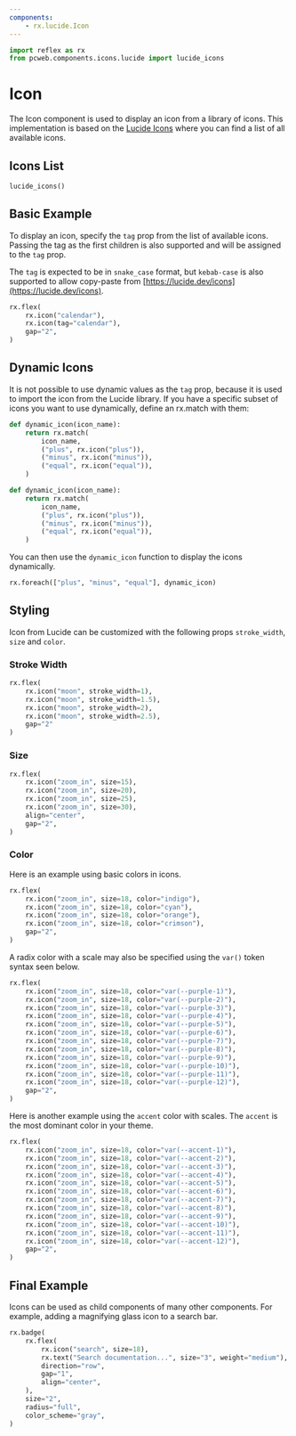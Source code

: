 ```yaml
---
components:
    - rx.lucide.Icon
---
```


```python exec
import reflex as rx
from pcweb.components.icons.lucide import lucide_icons
```

# Icon

The Icon component is used to display an icon from a library of icons. This implementation is based on the [Lucide Icons](https://lucide.dev/icons) where you can find a list of all available icons.


## Icons List

```python eval
lucide_icons()
```

## Basic Example

To display an icon, specify the `tag` prop from the list of available icons.
Passing the tag as the first children is also supported and will be assigned to the `tag` prop.

The `tag` is expected to be in `snake_case` format, but `kebab-case` is also supported to allow copy-paste from [https://lucide.dev/icons](https://lucide.dev/icons).

```python demo
rx.flex(
    rx.icon("calendar"),
    rx.icon(tag="calendar"),
    gap="2",
)
```

## Dynamic Icons

It is not possible to use dynamic values as the `tag` prop, because it is used to import the icon from the Lucide library.
If you have a specific subset of icons you want to use dynamically, define an rx.match with them:

```python
def dynamic_icon(icon_name):
    return rx.match(
        icon_name,
        ("plus", rx.icon("plus")),
        ("minus", rx.icon("minus")),
        ("equal", rx.icon("equal")),
    )
```

```python exec
def dynamic_icon(icon_name):
    return rx.match(
        icon_name,
        ("plus", rx.icon("plus")),
        ("minus", rx.icon("minus")),
        ("equal", rx.icon("equal")),
    )
```

You can then use the `dynamic_icon` function to display the icons dynamically.

```python demo
rx.foreach(["plus", "minus", "equal"], dynamic_icon)    
```

## Styling

Icon from Lucide can be customized with the following props `stroke_width`, `size` and `color`.

### Stroke Width

```python demo
rx.flex(
    rx.icon("moon", stroke_width=1),
    rx.icon("moon", stroke_width=1.5),
    rx.icon("moon", stroke_width=2),
    rx.icon("moon", stroke_width=2.5),
    gap="2"
)
```


### Size

```python demo
rx.flex(
    rx.icon("zoom_in", size=15),
    rx.icon("zoom_in", size=20),
    rx.icon("zoom_in", size=25),
    rx.icon("zoom_in", size=30),
    align="center",
    gap="2",
)
```

### Color

Here is an example using basic colors in icons.

```python demo
rx.flex(
    rx.icon("zoom_in", size=18, color="indigo"),
    rx.icon("zoom_in", size=18, color="cyan"),
    rx.icon("zoom_in", size=18, color="orange"),
    rx.icon("zoom_in", size=18, color="crimson"),
    gap="2",
)
```

A radix color with a scale may also be specified using the `var()` token syntax seen below.

```python demo
rx.flex(
    rx.icon("zoom_in", size=18, color="var(--purple-1)"),
    rx.icon("zoom_in", size=18, color="var(--purple-2)"),
    rx.icon("zoom_in", size=18, color="var(--purple-3)"),
    rx.icon("zoom_in", size=18, color="var(--purple-4)"),
    rx.icon("zoom_in", size=18, color="var(--purple-5)"),
    rx.icon("zoom_in", size=18, color="var(--purple-6)"),
    rx.icon("zoom_in", size=18, color="var(--purple-7)"),
    rx.icon("zoom_in", size=18, color="var(--purple-8)"),
    rx.icon("zoom_in", size=18, color="var(--purple-9)"),
    rx.icon("zoom_in", size=18, color="var(--purple-10)"),
    rx.icon("zoom_in", size=18, color="var(--purple-11)"),
    rx.icon("zoom_in", size=18, color="var(--purple-12)"),
    gap="2",
)
```

Here is another example using the `accent` color with scales. The `accent` is the most dominant color in your theme.

```python demo
rx.flex(
    rx.icon("zoom_in", size=18, color="var(--accent-1)"),
    rx.icon("zoom_in", size=18, color="var(--accent-2)"),
    rx.icon("zoom_in", size=18, color="var(--accent-3)"),
    rx.icon("zoom_in", size=18, color="var(--accent-4)"),
    rx.icon("zoom_in", size=18, color="var(--accent-5)"),
    rx.icon("zoom_in", size=18, color="var(--accent-6)"),
    rx.icon("zoom_in", size=18, color="var(--accent-7)"),
    rx.icon("zoom_in", size=18, color="var(--accent-8)"),
    rx.icon("zoom_in", size=18, color="var(--accent-9)"),
    rx.icon("zoom_in", size=18, color="var(--accent-10)"),
    rx.icon("zoom_in", size=18, color="var(--accent-11)"),
    rx.icon("zoom_in", size=18, color="var(--accent-12)"),
    gap="2",
)
```


## Final Example

Icons can be used as child components of many other components. For example, adding a magnifying glass icon to a search bar.

```python demo
rx.badge(
    rx.flex(
        rx.icon("search", size=18),
        rx.text("Search documentation...", size="3", weight="medium"),
        direction="row",
        gap="1",
        align="center",
    ),
    size="2",
    radius="full",
    color_scheme="gray",
)
```